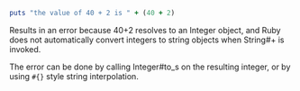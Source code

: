 ```ruby
puts "the value of 40 + 2 is " + (40 + 2)
```

Results in an error because 40+2 resolves to an Integer object, and Ruby does not automatically convert integers to string objects when String#+ is invoked.

The error can be done by calling Integer#to_s on the resulting integer, or by using `#{}` style string interpolation.